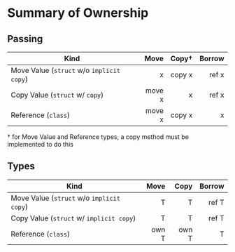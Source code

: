 # Summary of Ownership

## Passing

| Kind                                      | Move   | Copy†  | Borrow |
| ----------------------------------------- | -----: | -----: | -----: |
| Move Value (`struct` w/o `implicit copy`) | x      | copy x | ref x  |
| Copy Value (`struct` w/ `copy`)           | move x | x      | ref x  |
| Reference (`class`)                       | move x | copy x | x      |

† for Move Value and Reference types, a copy method must be implemented to do this

## Types

| Kind                                      | Move  | Copy  | Borrow |
| ----------------------------------------- | ----: | ----: | -----: |
| Move Value (`struct` w/o `implicit copy`) | T     | T     | ref T  |
| Copy Value (`struct` w/ `implicit copy`)  | T     | T     | ref T  |
| Reference (`class`)                       | own T | own T | T      |
